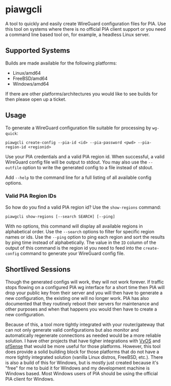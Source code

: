 # piawgcli

A tool to quickly and easily create WireGuard configuration files for PIA.
Use this tool on systems where there is no official PIA client support or
you need a command line based tool on, for example, a headless Linux server.

## Supported Systems

Builds are made available for the following platforms:

  * Linux/amd64
  * FreeBSD/amd64
  * Windows/amd64

If there are other platforms/architectures you would like to see builds for
then please open up a ticket.

## Usage

To generate a WireGuard configuration file suitable for processing by `wg-quick`:

```
piawgcli create-config --pia-id <id> --pia-password <pwd> --pia-region-id <regionid>
```

Use your PIA credentials and a valid PIA region id.  When successful, a valid
WireGuard config file will be output to stdout.  You may also use the `--outfile`
option to write the generated config to a file instead of stdout.

Add `--help` to the command line for a full listing of all available config options.

### Valid PIA Region IDs

So how do you find a valid PIA region id?  Use the `show-regions` command:

```
piawgcli show-regions [--search SEARCH] [--ping]
```

With no options, this command will display all available regions in alphabetical order.
Use the `--search` options to filter for specific region names or ids.  Use the
`--ping` option to ping each region and sort the results by ping time instead of
alphabetically.  The value in the `ID` column of the output of this command is the
region id you need to feed into the `create-config` command to generate your WireGuard
config file.

## Shortlived Sessions

Though the generated configs will work, they will not work forever.  If traffic stops
flowing on a configured PIA wg interface for a short time then PIA will drop your public
key from their server and you will then have to generate a new configuration, the
existing one will no longer work.  PIA has also documented that they routinely reboot
their servers for maintenance and other purposes and when that happens you would then
have to create a new configuration.

Because of this, a tool more tightly integrated with your router/gateway that can not
only generate valid configurations but also monitor and automatically regenerate 
connections as needed would be a more reliable solution.  I have other projects that
have tigher integrations with [VyOS](https://gitlab.com/ddb_db/pfpiamgr/-/tree/feature/piawgmgr)
and [pfSense](https://gitlab.com/ddb_db/pfpiamgr) that would be more useful for
those platforms.  However, this tool does provide a solid building block for those
platforms that do not have a more tightly integrated solution (vanilla Linux distros,
FreeBSD, etc.).  There is also a build of this for Windows, but is mostly just created
because it's "free" for me to buid it for Windows and my development machine is Windows
based.  Most Windows users of PIA should be using the official PIA client for Windows.